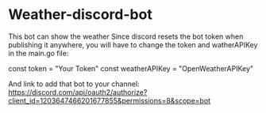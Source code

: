 # Weather-discord-bot
This bot can show the weather
Since discord resets the bot token when publishing it anywhere, you will have to change the token and watherAPIKey in the main.go file: 

const token = "Your Token"
const weatherAPIKey = "OpenWeatherAPIKey" 

And link to add that bot to your channel: https://discord.com/api/oauth2/authorize?client_id=1203647466201677855&permissions=8&scope=bot

